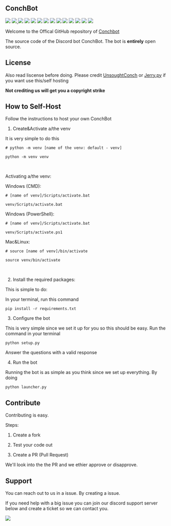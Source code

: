 ## ConchBot

[![](https://img.shields.io/discord/793898305176338453?color=blue&label=Conchbot%20Support%20Server&style=for-the-badge)](https://discord.gg/3vzm7gt9Jy) [ ![](https://img.shields.io/discord/842232034356756502?color=blue&label=Conch%20Development&style=for-the-badge)
](https://discord.gg/FxBVy86nnG) ![](https://img.shields.io/github/repo-size/ConchDev/ConchBot?color=blue&label=ConchBot%20Size&style=for-the-badge) [![](https://img.shields.io/github/issues-raw/ConchDev/ConchBot?label=Issues&style=for-the-badge)](https://github.com/ConchDev/ConchBot/issues) [![](https://img.shields.io/github/issues-pr-raw/ConchDev/ConchBot?label=Pull%20Requests&style=for-the-badge)](https://github.com/ConchDev/ConchBot/pulls) ![](https://img.shields.io/github/milestones/all/ConchDev/ConchBot?label=MileStones&style=for-the-badge) ![](https://img.shields.io/github/discussions/ConchDev/ConchBot?style=for-the-badge) ![](https://img.shields.io/github/downloads/ConchDev/ConchBot/total?style=for-the-badge) ![](https://img.shields.io/github/languages/count/ConchDev/ConchBot?label=Programming%20Languages&style=for-the-badge) [![](https://img.shields.io/github/license/ConchDev/ConchBot?style=for-the-badge)](https://github.com/ConchDev/ConchBot/blob/master/LICENSE) [![](https://img.shields.io/github/contributors/ConchDev/ConchBot?style=for-the-badge)](https://github.com/ConchDev/ConchBot/graphs/contributors) ![](https://img.shields.io/github/languages/top/ConchDev/ConchBot?style=for-the-badge) [![](https://img.shields.io/badge/ConchBot-Status-blue?style=for-the-badge)](https://conch.statuspage.io/) [![](https://img.shields.io/badge/Vote-ConchBot-blue?style=for-the-badge)](https://top.gg/bot/733467297666170980) 





Welcome to the Offical GitHub repository of [Conchbot](https://github.com/ConchDev/ConchBot/)

The source code of the Discord bot ConchBot. The bot is **entirely** open source.




## License

Also read liscense before doing. Please credit [UnsoughtConch](https://github.com/ConchDev) or [Jerry.py](https://github.com/Jerry-py) if you want use this/self hosting

**Not crediting us will get you a copyright strike**


## How to Self-Host
Follow the instructions to host your own ConchBot

1. Create&Activate a/the venv

It is very simple to do this

```
# python -m venv [name of the venv: default - venv]

python -m venv venv
```
<br>

Activating a/the venv:


Windows (CMD):


```
# [name of venv]/Scripts/activate.bat

venv/Scripts/activate.bat
```

Windows (PowerShell):

```
# [name of venv]/Scripts/activate.bat

venv/Scripts/activate.ps1
```

Mac&Linux:

```
# source [name of venv]/bin/activate

source venv/bin/activate
```

<br>

2. Install the required packages:

This is simple to do:

In your terminal, run this command
```
pip install -r requirements.txt
```

3. Configure the bot

This is very simple since we set it up for you so this should be easy. Run the command in your terminal

```
python setup.py
```
Answer the questions with a valid response

4. Run the bot

Running the bot is as simple as you think since we set up everything. By doing

```
python launcher.py
```


## Contribute

Contributing is easy.

Steps:
1. Create a fork

2. Test your code out

3. Create a PR (Pull Request)

We'll look into the the PR and we ethier approve or disapprove.



## Support 

You can reach out to us in a issue. By creating a issue. 

If you need help with a big issue you can join our discord support server below and create a ticket so we can contact you.

[![](https://img.shields.io/discord/793898305176338453?color=blue&label=Conchbot%20Support%20Server&style=for-the-badge)](https://discord.gg/3vzm7gt9Jy)
